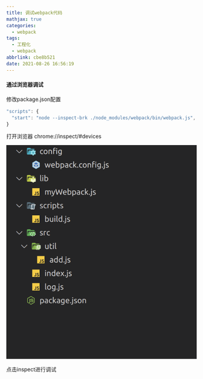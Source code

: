 ```yaml
---
title: 调试webpack代码
mathjax: true
categories:
  - webpack
tags:
  - 工程化
  - webpack
abbrlink: cbe8b521
date: 2021-08-26 16:56:19
---
```



#### 通过浏览器调试

修改package.json配置

```javascript
"scripts": {
  "start": "node --inspect-brk ./node_modules/webpack/bin/webpack.js",
}
```

打开浏览器 chrome://inspect/#devices

![](0001.png)

点击inspect进行调试

